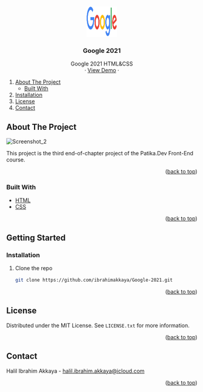 <!-- PROJECT LOGO -->
<br />
<div align="center">
    <img src="assets/logo.png" alt="Logo" width="80" height="80">

  <h3 align="center">Google 2021</h3>

  <p align="center">
    Google 2021 HTML&CSS
    <br>
    ·
    <a href="https://ibrahimakkaya.github.io/Google-2021/">View Demo</a>
    ·
  </p>
</div>



<!-- TABLE OF CONTENTS -->
  <ol>
    <li>
      <a href="#about-the-project">About The Project</a>
      <ul>
        <li><a href="#built-with">Built With</a></li>
      </ul>
    </li>
    <li><a href="#installation">Installation</a></li>
    <li><a href="#license">License</a></li>
    <li><a href="#contact">Contact</a></li>

  </ol>
</details>



<!-- ABOUT THE PROJECT -->
## About The Project

![Screenshot_2](https://user-images.githubusercontent.com/71381757/146642891-aa422393-6738-49d4-8b4c-4c486eb16a62.png)


This project is the third end-of-chapter project of the Patika.Dev Front-End course.


<p align="right">(<a href="#top">back to top</a>)</p>



### Built With


* [HTML](https://developer.mozilla.org/en-US/docs/Web/HTML?retiredLocale=eng)
* [CSS](https://developer.mozilla.org/en-US/docs/Web/CSS?retiredLocale=tr)

<p align="right">(<a href="#top">back to top</a>)</p>


<!-- GETTING STARTED -->
## Getting Started

### Installation



1. Clone the repo

   ```sh
   git clone https://github.com/ibrahimakkaya/Google-2021.git
   ```


<p align="right">(<a href="#top">back to top</a>)</p>


<!-- LICENSE -->
## License

Distributed under the MIT License. See `LICENSE.txt` for more information.

<p align="right">(<a href="#top">back to top</a>)</p>


<!-- CONTACT -->
## Contact

Halil Ibrahim Akkaya -  halil.ibrahim.akkaya@icloud.com


<p align="right">(<a href="#top">back to top</a>)</p>
